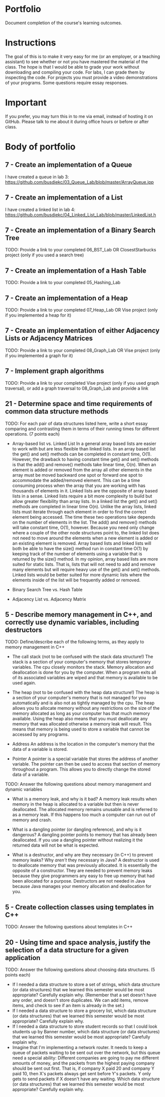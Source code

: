 Portfolio
=========
Document completion of the course's learning outcomes.

Instructions
====
The goal of this is to make it very easy for me (or an employer, or a teaching assistant) to see whether or not you have mastered the material of the class. The hope is that I would be able to grade your work without downloading and compiling your code. For labs, I can grade them by inspecting the code. For projects you must provide a video demonstrations of your programs. Some questions require essay responses.

Important
=========
If you prefer, you may turn this in to me via email, instead of hosting it on GitHub. Please talk to me about it during office hours or before or after class.

Body of portfolio
====

7 - Create an implementation of a Queue
----
I have created a queue in lab 3: https://github.com/busdiekc/03_Queue_Lab/blob/master/ArrayQueue.ipp

7 - Create an implementation of a List
----
I have created a linked list in lab 4: https://github.com/busdiekc/04_Linked_List_Lab/blob/master/LinkedList.h

7 - Create an implementation of a Binary Search Tree
----
TODO: Provide a link to your completed 06_BST_Lab OR ClosestStarbucks project (only if you used a search tree)

7 - Create an implementation of a Hash Table
----
TODO: Provide a link to your completed 05_Hashing_Lab

7 - Create an implementation of a Heap
----
TODO: Provide a link to your completed 07_Heap_Lab OR Vise project (only if you implemented a heap for it)

7 - Create an implementation of either Adjacency Lists or Adjacency Matrices
----
TODO: Provide a link to your completed 08_Graph_Lab OR Vise project (only if you implemented a graph for it)

7 - Implement graph algorithms
----
TODO: Provide a link to your completed Vise project (only if you used graph traversal), or add a graph traversal to 08_Graph_Lab and provide a link

21 - Determine space and time requirements of common data structure methods
-----
TODO: For each pair of data structures listed here, write a short essay comparing and contrasting them in terms of their running times for different operations. (7 points each)

* Array-based list vs. Linked List
	In a general array based lists are easier to work with but are less flexible than linked lists. In an array based list the get() and set() methods can be completed
	in constant time, O(1). However, the drawback to having constant time get() and set() methods is that the add() and remove() methods take linear time, O(n). When an
	element is added or removed from the array all other elements in the array must be moved backward one spot or forward one spot to accommodate the added/removed 
	element. This can be a time consuming process when the array that you are working with has thousands of elements in it. Linked lists are the opposite of array based lists
	in a sense. Linked lists require a bit more complexity to build but allow greater flexibility than array lists. In a linked list the get() and set() methods are completed in
	linear time O(n). Unlike the array lists, linked lists must iterate through each element in order to find the correct element being accessed. The time these two operations
	take depends on the number of elements in the list. The add() and remove() methods will take constant time, O(1), however. Because you need only change
	where a couple of the other node structures point to, the linked list does not need to move around the elements when a new element is added or an existing element
	is removed. Array based lists and linked lists will both be able to have the size() method run in constant time O(1) by keeping track of the number of elements using a
	variable that is returned by the size() method. In my opinion, array based lists are more suited for static lists. That is, lists that will not need to add and remove many
	elements but will require heavy use of the get() and set() methods. Linked lists would be better suited for more dynamic lists where the elements inside of the list
	will be frequently added or removed.
	
* Binary Search Tree vs. Hash Table
* Adjacency List vs. Adjacency Matrix

5 - Describe memory management in C++, and correctly use dynamic variables, including destructors
----
TODO: Define/describe each of the following terms, as they apply to memory management in C++

* The call stack (not to be confused with the stack data structure!)
	The stack is a section of your computer's memory that stores temporary variables. The cpu closely monitors the stack. Memory allocation and deallocation is
	done for you by the computer. When a program exits all of its associated variables are wiped and that memory is available to be used again.
	
* The heap (not to be confused with the heap data structure!)
	The heap is a section of your computer's memory that is not managed for you automatically and is also not as tightly managed by the cpu. The heap allows you to
	allocate memory without any restrictions on the size of the memory allocated as long as your computer has that much memory available. Using the heap also
	means that you must deallocate any memory that was allocated otherwise a memory leak will result. This means that memory is being used to store a variable
	that cannot be accessed by any programs.
* Address
	An address is the location in the computer's memory that the data of a variable is stored. 
	
* Pointer
	A pointer is a special variable that stores the address of another variable. The pointer can then be used to access that section of memory throughout a
	program. This allows you to directly change the stored data of a variable.
	
TODO: Answer the following questions about memory management and dynamic variables

* What is a memory leak, and why is it bad?
	A memory leak results when memory in the heap is allocated to a variable but then is never deallocated. The allocated memory remains unusable and is referred to
	as a memory leak. If this happens too much a computer can run out of memory and crash. 
	
* What is a dangling pointer (or dangling reference), and why is it dangerous?
	A dangling pointer points to memory that has already been deallocated. If you use a dangling pointer without realizing it the returned data will not be
	what is expected.
	
* What is a destructor, and why are they necessary (in C++) to prevent memory leaks? Why *aren't* they necessary in Java?
	A destructor is used to deallocate memory that was previously allocated. It is essentially the opposite of a constructor. They are needed to prevent
	memory leaks because they give programmers any easy to free up memory that had been allocated for a purpose. Destructors are not needed in
	Java because Java manages your memory allocation and deallocation for you. 

5 - Create collection classes using templates in C++
----
TODO: Answer the following questions about templates in C++


20 - Using time and space analysis, justify the selection of a data structure for a given application
----
TODO: Answer the following questions about choosing data structures. (5 points each)

* If I needed a data structure to store a set of strings, which data structure (or data structures) that we learned this semester would be most appropriate? Carefully explain why. (Remember that a set doesn't have any order, and doesn't store duplicates. We can add items, remove items, and check to see if an item is already in the set.)
* If I needed a data structure to store a grocery list, which data structure (or data structures) that we learned this semester would be most appropriate? Carefully explain why.
* If I needed a data structure to store student records so that I could look students up by Banner number, which data structure (or data structures) that we learned this semester would be most appropriate? Carefully explain why.
* Imagine that I'm implementing a network router. It needs to keep a queue of packets waiting to be sent out over the network, but this queue need a special ability: Different companies are going to pay me different amounts of money, and the packets from the highest paying company should be sent out first. That is, if company X paid 20 and company Y paid 10, then X's packets always get sent before Y's packets. Y only gets to send packets if X doesn't have any waiting. Which data structure (or data structures) that we learned this semester would be most appropriate? Carefully explain why.

